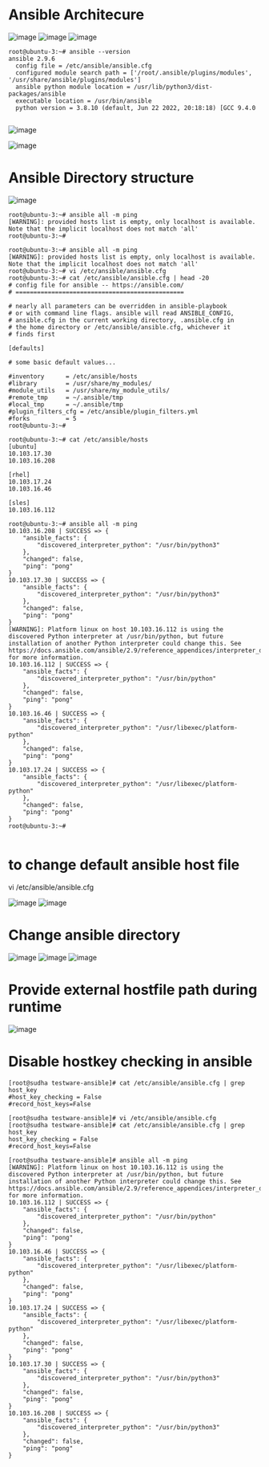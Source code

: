 Ansible Architecure
===================
![image](https://user-images.githubusercontent.com/53966749/198248261-672ddc63-a025-4b0e-9c52-5b8bdfd586eb.png)
![image](https://user-images.githubusercontent.com/53966749/198255050-27ec1201-af6d-4132-a88e-42f0e487b15d.png)
![image](https://user-images.githubusercontent.com/53966749/198255411-7d83030c-cb50-4b5b-8884-6b6944f92c0e.png)


```
root@ubuntu-3:~# ansible --version
ansible 2.9.6
  config file = /etc/ansible/ansible.cfg
  configured module search path = ['/root/.ansible/plugins/modules', '/usr/share/ansible/plugins/modules']
  ansible python module location = /usr/lib/python3/dist-packages/ansible
  executable location = /usr/bin/ansible
  python version = 3.8.10 (default, Jun 22 2022, 20:18:18) [GCC 9.4.0
  
```
![image](https://user-images.githubusercontent.com/53966749/198254231-5e974162-680b-48d3-ac84-20f555a62caf.png)

![image](https://user-images.githubusercontent.com/53966749/198254044-b6d9407e-cf61-4770-8235-e2c5345b4e90.png)

Ansible Directory structure
==========================
![image](https://user-images.githubusercontent.com/53966749/198268989-be428be8-596b-4ea9-9b9d-e8efe441d575.png)
```
root@ubuntu-3:~# ansible all -m ping
[WARNING]: provided hosts list is empty, only localhost is available. Note that the implicit localhost does not match 'all'
root@ubuntu-3:~#

root@ubuntu-3:~# ansible all -m ping
[WARNING]: provided hosts list is empty, only localhost is available. Note that the implicit localhost does not match 'all'
root@ubuntu-3:~# vi /etc/ansible/ansible.cfg
root@ubuntu-3:~# cat /etc/ansible/ansible.cfg | head -20
# config file for ansible -- https://ansible.com/
# ===============================================

# nearly all parameters can be overridden in ansible-playbook
# or with command line flags. ansible will read ANSIBLE_CONFIG,
# ansible.cfg in the current working directory, .ansible.cfg in
# the home directory or /etc/ansible/ansible.cfg, whichever it
# finds first

[defaults]

# some basic default values...

#inventory      = /etc/ansible/hosts
#library        = /usr/share/my_modules/
#module_utils   = /usr/share/my_module_utils/
#remote_tmp     = ~/.ansible/tmp
#local_tmp      = ~/.ansible/tmp
#plugin_filters_cfg = /etc/ansible/plugin_filters.yml
#forks          = 5
root@ubuntu-3:~#

root@ubuntu-3:~# cat /etc/ansible/hosts
[ubuntu]
10.103.17.30
10.103.16.208

[rhel]
10.103.17.24
10.103.16.46

[sles]
10.103.16.112

root@ubuntu-3:~# ansible all -m ping
10.103.16.208 | SUCCESS => {
    "ansible_facts": {
        "discovered_interpreter_python": "/usr/bin/python3"
    },
    "changed": false,
    "ping": "pong"
}
10.103.17.30 | SUCCESS => {
    "ansible_facts": {
        "discovered_interpreter_python": "/usr/bin/python3"
    },
    "changed": false,
    "ping": "pong"
}
[WARNING]: Platform linux on host 10.103.16.112 is using the discovered Python interpreter at /usr/bin/python, but future installation of another Python interpreter could change this. See
https://docs.ansible.com/ansible/2.9/reference_appendices/interpreter_discovery.html for more information.
10.103.16.112 | SUCCESS => {
    "ansible_facts": {
        "discovered_interpreter_python": "/usr/bin/python"
    },
    "changed": false,
    "ping": "pong"
}
10.103.16.46 | SUCCESS => {
    "ansible_facts": {
        "discovered_interpreter_python": "/usr/libexec/platform-python"
    },
    "changed": false,
    "ping": "pong"
}
10.103.17.24 | SUCCESS => {
    "ansible_facts": {
        "discovered_interpreter_python": "/usr/libexec/platform-python"
    },
    "changed": false,
    "ping": "pong"
}
root@ubuntu-3:~#


```
to change default ansible host file
===================================

 vi /etc/ansible/ansible.cfg
 
 ![image](https://user-images.githubusercontent.com/53966749/198271439-0813beb3-aef9-4d87-b163-867fc7f337f6.png)
 ![image](https://user-images.githubusercontent.com/53966749/198271519-aea7081d-056d-4dec-80bc-c2e6dcccbc50.png)

Change ansible directory
========================

![image](https://user-images.githubusercontent.com/53966749/198279452-4882518c-1bfe-4457-9c41-a1b2a3447e70.png)
![image](https://user-images.githubusercontent.com/53966749/198279646-b1df8b69-1256-4dfa-8542-fbaa775ca754.png)
![image](https://user-images.githubusercontent.com/53966749/198279820-26ce8abd-865c-4c75-bd75-451c1121ad8e.png)

Provide external hostfile path during runtime
============================================
![image](https://user-images.githubusercontent.com/53966749/198281283-1223ec43-1c15-41df-a2b9-323f457c208d.png)

Disable hostkey checking in ansible
===================================
```
[root@sudha testware-ansible]# cat /etc/ansible/ansible.cfg | grep host_key
#host_key_checking = False
#record_host_keys=False

[root@sudha testware-ansible]# vi /etc/ansible/ansible.cfg
[root@sudha testware-ansible]# cat /etc/ansible/ansible.cfg | grep host_key
host_key_checking = False
#record_host_keys=False

[root@sudha testware-ansible]# ansible all -m ping
[WARNING]: Platform linux on host 10.103.16.112 is using the discovered Python interpreter at /usr/bin/python, but future installation of another Python interpreter could change this. See
https://docs.ansible.com/ansible/2.9/reference_appendices/interpreter_discovery.html for more information.
10.103.16.112 | SUCCESS => {
    "ansible_facts": {
        "discovered_interpreter_python": "/usr/bin/python"
    },
    "changed": false,
    "ping": "pong"
}
10.103.16.46 | SUCCESS => {
    "ansible_facts": {
        "discovered_interpreter_python": "/usr/libexec/platform-python"
    },
    "changed": false,
    "ping": "pong"
}
10.103.17.24 | SUCCESS => {
    "ansible_facts": {
        "discovered_interpreter_python": "/usr/libexec/platform-python"
    },
    "changed": false,
    "ping": "pong"
}
10.103.17.30 | SUCCESS => {
    "ansible_facts": {
        "discovered_interpreter_python": "/usr/bin/python3"
    },
    "changed": false,
    "ping": "pong"
}
10.103.16.208 | SUCCESS => {
    "ansible_facts": {
        "discovered_interpreter_python": "/usr/bin/python3"
    },
    "changed": false,
    "ping": "pong"
}

```
